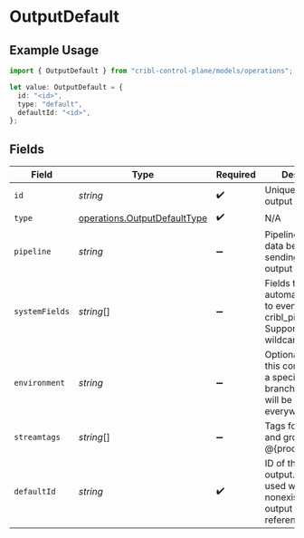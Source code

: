 # OutputDefault

## Example Usage

```typescript
import { OutputDefault } from "cribl-control-plane/models/operations";

let value: OutputDefault = {
  id: "<id>",
  type: "default",
  defaultId: "<id>",
};
```

## Fields

| Field                                                                                                | Type                                                                                                 | Required                                                                                             | Description                                                                                          |
| ---------------------------------------------------------------------------------------------------- | ---------------------------------------------------------------------------------------------------- | ---------------------------------------------------------------------------------------------------- | ---------------------------------------------------------------------------------------------------- |
| `id`                                                                                                 | *string*                                                                                             | :heavy_check_mark:                                                                                   | Unique ID for this output                                                                            |
| `type`                                                                                               | [operations.OutputDefaultType](../../models/operations/outputdefaulttype.md)                         | :heavy_check_mark:                                                                                   | N/A                                                                                                  |
| `pipeline`                                                                                           | *string*                                                                                             | :heavy_minus_sign:                                                                                   | Pipeline to process data before sending out to this output                                           |
| `systemFields`                                                                                       | *string*[]                                                                                           | :heavy_minus_sign:                                                                                   | Fields to automatically add to events, such as cribl_pipe. Supports wildcards.                       |
| `environment`                                                                                        | *string*                                                                                             | :heavy_minus_sign:                                                                                   | Optionally, enable this config only on a specified Git branch. If empty, will be enabled everywhere. |
| `streamtags`                                                                                         | *string*[]                                                                                           | :heavy_minus_sign:                                                                                   | Tags for filtering and grouping in @{product}                                                        |
| `defaultId`                                                                                          | *string*                                                                                             | :heavy_check_mark:                                                                                   | ID of the default output. This will be used whenever a nonexistent/deleted output is referenced.     |